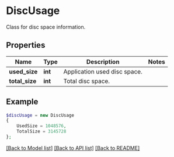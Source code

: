 # DiscUsage

Class for disc space information.

## Properties
Name | Type | Description | Notes
---- | ---- | ----------- | -----
**used_size** | **int** | Application used disc space. | 
**total_size** | **int** | Total disc space. | 



## Example
```php
$discUsage = new DiscUsage
{
    UsedSize = 1048576,
    TotalSize = 3145728
};
```


[[Back to Model list]](README.md#documentation-for-models) [[Back to API list]](README.md#documentation-for-api-endpoints) [[Back to README]](README.md)

